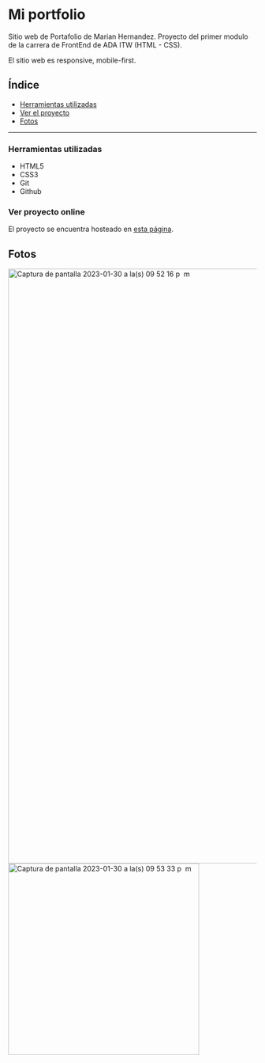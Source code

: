 # Mi portfolio

Sitio web de Portafolio de Marian Hernandez. Proyecto del primer modulo de la carrera de FrontEnd de ADA ITW (HTML - CSS).

El sitio web es responsive, mobile-first.

## Índice

- [Herramientas utilizadas](#Herramientas-utilizadas)
- [Ver el proyecto](#ver-el-proyecto)
- [Fotos](#fotos)

---

### Herramientas utilizadas
- HTML5
- CSS3
- Git
- Github

### Ver proyecto online
El proyecto se encuentra hosteado en [esta página](https://glowing-fairy-a9d659.netlify.app/).

## Fotos

<img width="1202" alt="Captura de pantalla 2023-01-30 a la(s) 09 52 16 p  m" src="https://user-images.githubusercontent.com/102939026/215630524-3d8eb031-cc61-4143-83f5-28897c9993df.png">
<img width="387" alt="Captura de pantalla 2023-01-30 a la(s) 09 53 33 p  m" src="https://user-images.githubusercontent.com/102939026/215630716-0f07f767-54c0-4ad5-97f2-9e5b5374dde2.png">
